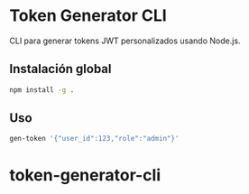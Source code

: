 # Token Generator CLI

CLI para generar tokens JWT personalizados usando Node.js.

## Instalación global

```bash
npm install -g .
```

## Uso

```bash
gen-token '{"user_id":123,"role":"admin"}'
```

# token-generator-cli
